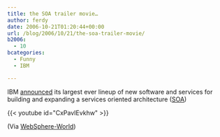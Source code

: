 ```yaml
---
title: the SOA trailer movie…
author: ferdy
date: 2006-10-21T01:20:44+00:00
url: /blog/2006/10/21/the-soa-trailer-movie/
b2006:
  - 10
bcategories:
  - Funny
  - IBM

---
```

IBM [announced][1] its largest ever lineup of new software and services for building and expanding a services oriented architecture ([SOA][2])

{{< youtube id="CxPavIEvkhw" >}}

(Via [WebSphere-World][3])

 [1]: http://www-306.ibm.com/software/solutions/soa/launch/
 [2]: http://en.wikipedia.org/wiki/Service-oriented_architecture
 [3]: http://www.websphere-world.com/modules.php?name=News&file=article&sid=1716